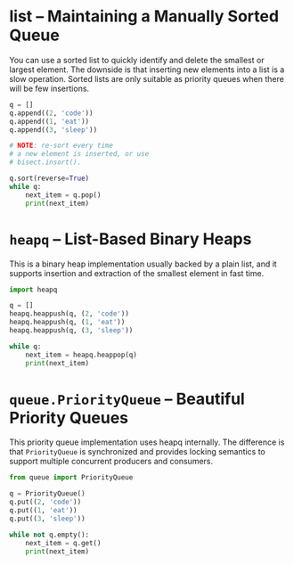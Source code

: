 # list – Maintaining a Manually Sorted Queue
You can use a sorted list to quickly identify and delete the smallest or largest element. The downside is that inserting new elements into a list is a slow operation.
Sorted lists are only suitable as priority queues when there will be few insertions.

```python
q = []
q.append((2, 'code'))
q.append((1, 'eat'))
q.append((3, 'sleep'))

# NOTE: re-sort every time
# a new element is inserted, or use
# bisect.insort().

q.sort(reverse=True)
while q:
	next_item = q.pop()
	print(next_item)
```

# `heapq` – List-Based Binary Heaps
This is a binary heap implementation usually backed by a plain list, and it supports insertion and extraction of the smallest element in fast time.

```python
import heapq

q = []
heapq.heappush(q, (2, 'code'))
heapq.heappush(q, (1, 'eat'))
heapq.heappush(q, (3, 'sleep'))

while q:
	next_item = heapq.heappop(q)
	print(next_item)
```

# `queue.PriorityQueue` – Beautiful Priority Queues
This priority queue implementation uses heapq internally.
The difference is that `PriorityQueue` is synchronized and provides locking semantics to support multiple concurrent producers and consumers.

```python
from queue import PriorityQueue

q = PriorityQueue()
q.put((2, 'code'))
q.put((1, 'eat'))
q.put((3, 'sleep'))

while not q.empty():
	next_item = q.get()
	print(next_item)
```